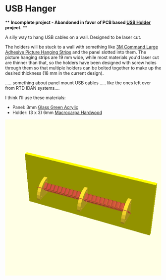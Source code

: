 # USB Hanger

** **Incomplete project - Abandoned in favor of PCB based [USB Holder](https://github.com/PhilboBaggins/usb-holder) project.** **

A silly way to hang USB cables on a wall. Designed to be laser cut.

The holders will be stuck to a wall with something like [3M Command Large Adhesive Picture Hanging Strips](https://www.bunnings.com.au/command-large-white-adhesive-picture-hanging-strips-4-pack_p3950291) and the panel slotted into them. The picture hanging strips are 19 mm wide, while most materials you'd laser cut are thinner than that, so the holders have been designed with screw holes through them so that multiple holders can be bolted together to make up the desired thickness (18 mm in the current design).

..... something about panel mount USB cables ..... like the ones left over from RTD IDAN systems....

I think I'll use these materials:

* Panel: 3mm [Glass Green Acrylic](https://www.ponoko.com/materials/glass-green-acrylic)
* Holder: (3 x 3) 6mm [Macrocarpa Hardwood](https://www.ponoko.com/materials/macrocarpa-hardwood)

![exports/UsbHanger-Assembly.png](exports/UsbHanger-Assembly.png)

